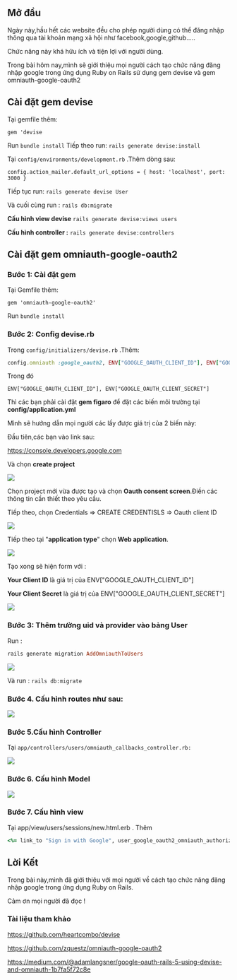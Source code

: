## Mở đầu
Ngày này,hầu hết các website đều cho phép người dùng có thể đăng nhập thông qua tài khoản mạng xã hội như facebook,google,github.....

Chức năng này khá hữu ích và tiện lợi với người dùng.

Trong bài hôm nay,mình sẽ giới thiệu mọi người cách tạo chức năng đăng nhập google trong ứng dụng Ruby on Rails sử dụng gem devise và gem omniauth-google-oauth2

## Cài đặt gem devise

Tại gemfile thêm:
```
gem 'devise
```


Run `bundle install`
Tiếp theo run: 	`rails generate devise:install`

Tại `config/environments/development.rb` .Thêm dòng sau:

`config.action_mailer.default_url_options = { host: 'localhost', port: 3000 }`

Tiếp tục run: `rails generate devise User`

Và cuối cùng run : `rails db:migrate`

**Cấu hình view devise**
`rails generate devise:views users`

**Cấu hình controller :**
`rails generate devise:controllers`

## Cài đặt gem omniauth-google-oauth2

### Bước 1: Cài đặt gem
Tại Gemfile thêm:

`gem 'omniauth-google-oauth2'  `

Run `bundle install`

### Bước 2: Config devise.rb

Trong `config/initializers/devise.rb` .Thêm:

```ruby
config.omniauth :google_oauth2, ENV["GOOGLE_OAUTH_CLIENT_ID"], ENV["GOOGLE_OAUTH_CLIENT_SECRET"]
```

Trong đó 
```
ENV["GOOGLE_OAUTH_CLIENT_ID"], ENV["GOOGLE_OAUTH_CLIENT_SECRET"]
```

Thì các bạn phải cài đặt **gem figaro** để đặt các biến môi trường tại **config/application.yml**

Mình sẽ hướng dẫn mọi người các lấy được giá trị của 2 biến này:


Đầu tiên,các bạn vào link sau:

https://console.developers.google.com

Và chọn **create project**

![](https://images.viblo.asia/b96eec89-bf04-47c1-ae59-2feb1559a646.png)

Chọn project mới vừa được tạo và chọn **Oauth consent screen**.Điền các thông tin cần thiết theo yêu cầu.

Tiếp theo, chọn Credentials => CREATE CREDENTISLS => Oauth client ID

![](https://images.viblo.asia/712c96b3-d85a-45dd-be7b-16e1e33c372f.png)

Tiếp theo tại "**application type**" chọn **Web application**.

![](https://images.viblo.asia/e67d6158-4333-43b7-93ce-d76a4e5caabd.png)

Tạo xong sẽ hiện form với :

**Your Client ID** là giá trị của ENV["GOOGLE_OAUTH_CLIENT_ID"] 

**Your Client Secret** là giá trị của ENV["GOOGLE_OAUTH_CLIENT_SECRET"]

![](https://images.viblo.asia/7b412df9-367e-4c4c-8662-630e0dd2524e.png)


### Bước 3: Thêm trường uid và provider vào bảng User
Run : 
```ruby
rails generate migration AddOmniauthToUsers
```
![](https://images.viblo.asia/6e431d39-b220-4d40-ad27-858b90aa3004.png)

Và run : `rails db:migrate`

### Bước 4. Cấu hình routes như sau:
![](https://images.viblo.asia/2e81f9aa-94be-4a3e-a0fb-2ddafbd7740d.png)

### Bước 5.Cấu hình Controller
Tại `app/controllers/users/omniauth_callbacks_controller.rb:`

![](https://images.viblo.asia/87ff5c18-30d2-400d-bc8a-69a4f67aad7c.png)

### Bước 6. Cấu hình Model

![](https://images.viblo.asia/d3cb6e86-140b-43bf-afc4-66db8ef6552f.png)

### Bước 7. Cấu hình view
Tại app/view/users/sessions/new.html.erb . Thêm 
```ruby
<%= link_to "Sign in with Google", user_google_oauth2_omniauth_authorize_path %>
```


## Lời Kết
Trong bài này,mình đã giới thiệu với mọi người về cách tạo chức năng đăng nhập google trong ứng dụng Ruby on Rails.

Cảm ơn mọi người đã đọc !

### Tài liệu tham khảo

https://github.com/heartcombo/devise

https://github.com/zquestz/omniauth-google-oauth2

https://medium.com/@adamlangsner/google-oauth-rails-5-using-devise-and-omniauth-1b7fa5f72c8e